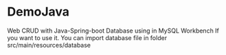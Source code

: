 # DemoJava
 Web CRUD with Java-Spring-boot
 Database using in MySQL Workbench
 If you want to use it. You can import database file in folder src/main/resources/database
